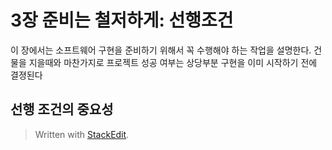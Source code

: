 # 3장 준비는 철저하게: 선행조건

이 장에서는 소프트웨어 구현을 준비하기 위해서 꼭 수행해야 하는 작업을 설명한다. 건물을 지을때와 마찬가지로 프로젝트 성공 여부는 상당부분 구현을 이미 시작하기 전에 결졍된다 

## 선행 조건의 중요성




> Written with [StackEdit](https://stackedit.io/).
<!--stackedit_data:
eyJoaXN0b3J5IjpbMzI2MzMzMDE4LC0xNTI0Mzk4MjBdfQ==
-->